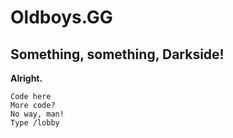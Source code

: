 
# Oldboys.GG

## Something, something, Darkside!

**Alright.**

```
Code here
More code?
No way, man!
Type /lobby
```